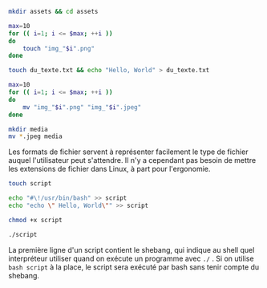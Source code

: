 ```sh  
mkdir assets && cd assets
```

```sh
max=10
for (( i=1; i <= $max; ++i ))
do
    touch "img_"$i".png"
done

```

```sh
touch du_texte.txt && echo "Hello, World" > du_texte.txt
```

```sh
max=10
for (( i=1; i <= $max; ++i ))
do
    mv "img_"$i".png" "img_"$i".jpeg"
done

```

```sh
mkdir media
mv *.jpeg media
```

Les formats de fichier servent à représenter facilement le type de fichier auquel l'utilisateur peut s'attendre. Il n'y a cependant pas besoin de mettre les extensions de fichier dans Linux, à part pour l'ergonomie.

```sh
touch script

echo "#\!/usr/bin/bash" >> script
echo "echo \" Hello, World\"" >> script

chmod +x script

./script
```

La première ligne d'un script contient le shebang, qui indique au shell quel interpréteur utiliser quand on exécute un programme avec `./` .
Si on utilise ``bash script`` à la place, le script sera exécuté par bash sans tenir compte du shebang. 
